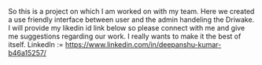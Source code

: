 So this is a project on which I am worked on with my team.
Here we created a use friendly interface between user and the admin handeling the Driwake. I will provide my likedin id link below so please connect with me and give me suggestions regarding our work.
I really wants to make it the best of itself.
LinkedIn := https://www.linkedin.com/in/deepanshu-kumar-b46a15257/
